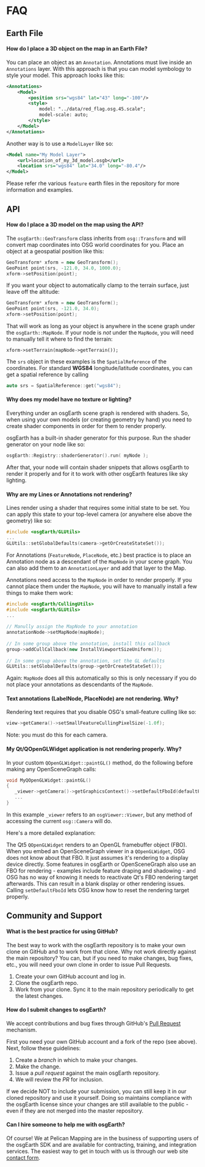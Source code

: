 # FAQ

## Earth File

#### How do I place a 3D object on the map in an Earth File?

You can place an object as an `Annotation`. Annotations must live inside an `Annotations` layer. With this approach is that you can model symbology to style your model. This approach looks like this:
```xml
<Annotations>
    <Model>
        <position srs="wgs84" lat="43" long="-100"/>
        <style>
            model: "../data/red_flag.osg.45.scale";
            model-scale: auto;
        </style>
    </Model>
</Annotations>
```

Another way is to use a `ModelLayer` like so:
```xml
<Model name="My Model Layer">
    <url>location_of_my_3d_model.osgb</url>
    <location srs="wgs84" lat="34.0" long="-80.4"/>
</Model>
```

Please refer rhe various `feature` earth files in the repository for more information and examples.

## API

#### How do I place a 3D model on the map using the API?

The `osgEarth::GeoTransform` class inherits from `osg::Transform` and will convert map coordinates into OSG world coordinates for you. Place an object at a geospatial position like this:
```c++
GeoTransform* xform = new GeoTransform();
GeoPoint point(srs, -121.0, 34.0, 1000.0);
xform->setPosition(point);
```

If you want your object to automatically clamp to the terrain surface, just leave off the altitude:
```c++
GeoTransform* xform = new GeoTransform();
GeoPoint point(srs, -121.0, 34.0);
xform->setPosition(point);
```

That will work as long as your object is anywhere in the scene graph under the `osgEarth::MapNode`. If your node is *not* under the `MapNode`, you will need to manually tell it where to find the terrain:
```
xform->setTerrain(mapNode->getTerrain());
```

The `srs` object in these examples is the `SpatialReference` of the coordinates. For standard **WGS84** longitude/latitude coordinates, you can get a spatial reference by calling
```c++
auto srs = SpatialReference::get("wgs84");
```


#### Why does my model have no texture or lighting?

Everything under an osgEarth scene graph is rendered with shaders. So, when using your own models (or creating geometry by hand) you need to create shader components in order for them to render properly.

osgEarth has a built-in shader generator for this purpose.
Run the shader generator on your node like so:

```C++
osgEarth::Registry::shaderGenerator().run( myNode );
```

After that, your node will contain shader snippets that allows osgEarth to render it properly and for it to work with other osgEarth features like sky lighting.



#### Why are my Lines or Annotations not rendering?

Lines render using a shader that requires some initial state to be set. You can apply this state to your top-level camera (or anywhere else above the geometry) like so:

```c++
#include <osgEarth/GLUtils>
...
GLUtils::setGlobalDefaults(camera->getOrCreateStateSet());
```

For Annotations (`FeatureNode`, `PlaceNode`, etc.) best practice is to place an Annotation node as a descendant of the `MapNode` in your scene graph. You can also add them to an ```AnnotationLayer``` and add that layer to the Map.

Annotations need access to the `MapNode` in order to render properly.
If you cannot place them under the `MapNode`, you will have to manually install a few things to make them work:

```c++
#include <osgEarth/CullingUtils>
#include <osgEarth/GLUtils>
...
 
// Manully assign the MapNode to your annotation
annotationNode->setMapNode(mapNode);
 
// In some group above the annotation, install this callback
group->addCullCallback(new InstallViewportSizeUniform());
 
// In some group above the annotation, set the GL defaults
GLUtils::setGlobalDefaults(group->getOrCreateStateSet());
```

Again: `MapNode` does all this automatically so this is only necessary if you do not place your annotations as descendants of the `MapNode`.



#### Text annotations (LabelNode, PlaceNode) are not rendering. Why?

Rendering text requires that you disable OSG's small-feature culling like so:

```C++
view->getCamera()->setSmallFeatureCullingPixelSize(-1.0f);
```
Note: you must do this for each camera.



#### My Qt/QOpenGLWidget application is not rendering properly. Why?

In your custom `QOpenGLWidget::paintGL()` method, do the following before making any OpenSceneGraph calls:

```c++
void MyQOpenGLWidget::paintGL()
{
   _viewer->getCamera()->getGraphicsContext()->setDefaultFboId(defaultFramebufferObject());
   ...
}
```

In this example `_viewer` refers to an `osgViewer::Viewer`, but any method of accessing the current `osg::Camera` will do.

Here's a more detailed explanation: 

The Qt5 `QOpenGLWidget` renders to an OpenGL framebuffer object (FBO). When you embed an OpenSceneGraph viewer in a `QOpenGLWidget`, OSG does not know about that FBO. It just assumes it's rendering to a display device directly. Some features in osgEarth or OpenSceneGraph also use an FBO for rendering - examples include feature draping and shadowing - and OSG has no way of knowing it needs to reactivate Qt's FBO rendering target afterwards. This can result in a blank display or other rendering issues. Calling `setDefaultFboId` lets OSG know how to reset the rendering target properly.



## Community and Support

#### What is the best practice for using GitHub?

The best way to work with the osgEarth repository is to make your own clone on GitHub and to work from that clone. Why not work directly against the main repository? You can, but if you need to make changes, bug fixes, etc., you will need your own clone in order to issue Pull Requests.

1. Create your own GitHub account and log in.
2. Clone the osgEarth repo.
3. Work from your clone. Sync it to the main repository periodically to get the latest changes.

#### How do I submit changes to osgEarth?

We accept contributions and bug fixes through GitHub's [Pull Request](https://help.github.com/articles/using-pull-requests) mechanism.

First you need your own GitHub account and a fork of the repo (see above). Next, follow these guidelines:

1. Create a *branch* in which to make your changes.
2. Make the change.
3. Issue a *pull request* against the main osgEarth repository.
4. We will review the *PR* for inclusion.

If we decide NOT to include your submission, you can still keep it in our cloned repository and use it yourself. Doing so maintains compliance with the osgEarth license since your changes are still available to the public - even if they are not merged into the master repository.


#### Can I hire someone to help me with osgEarth?

Of course! We at Pelican Mapping are in the business of supporting users of the osgEarth SDK and are available for contracting, training, and integration services. The easiest way to get in touch with us is through our web site [contact form](http://pelicanmapping.com/?page_id=2).

